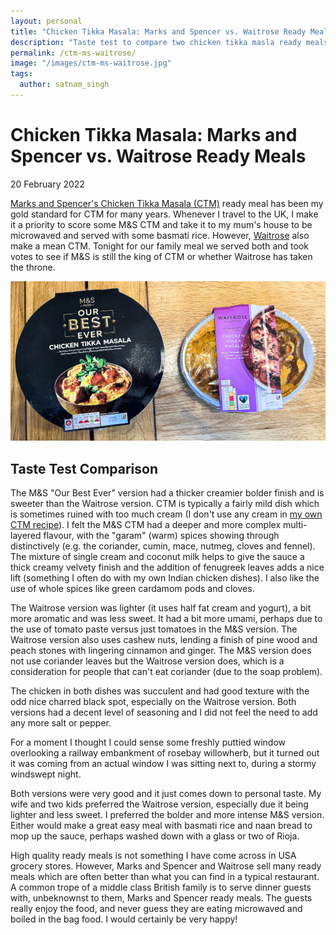 ```yaml
---
layout: personal
title: "Chicken Tikka Masala: Marks and Spencer vs. Waitrose Ready Meals"
description: "Taste test to compare two chicken tikka masla ready meals: Marks and Spencer vs. Waitrose."
permalink: /ctm-ms-waitrose/
image: "/images/ctm-ms-waitrose.jpg"
tags:
  author: satnam_singh
---
```

# Chicken Tikka Masala: Marks and Spencer vs. Waitrose Ready Meals
20 February 2022

[Marks and Spencer's Chicken Tikka Masala (CTM)](https://www.ocado.com/products/m-s-our-best-ever-chicken-tikka-masala-514974011) ready meal has been my gold standard for CTM for many years. Whenever I travel to the UK, I make it a priority to score some M&S CTM and take it to my mum's house to be microwaved and served with some basmati rice. However, [Waitrose](https://www.waitrose.com/ecom/products/waitrose-indian-chicken-tikka-masala/041729-20682-20683) also make a mean CTM. Tonight for our family meal we served both and took votes to see if M&S is still the king of CTM or whether Waitrose has taken the throne.

![M&S vs.Waitrose](/images/ctm-ms-waitrose.jpg)

## Taste Test Comparison
The M&S "Our Best Ever" version had a thicker creamier bolder finish and is sweeter than the Waitrose version. CTM is typically a fairly mild dish which is sometimes ruined with too much cream (I don't use any cream in [my own CTM recipe](http://raintown.org/ctm)). I felt the M&S CTM had a deeper and more complex multi-layered flavour, with the "garam" (warm) spices showing through distinctively (e.g. the coriander, cumin, mace, nutmeg, cloves and fennel). The mixture of single cream and coconut milk helps to give the sauce a thick creamy velvety finish and the addition of fenugreek leaves adds a nice lift (something I often do with my own Indian chicken dishes). I also like the use of whole spices like green cardamom pods and cloves.

The Waitrose version was lighter (it uses half fat cream and yogurt), a bit more aromatic and was less sweet. It had a bit more umami, perhaps due to the use of tomato paste versus just tomatoes in the M&S version. The Waitrose version also uses cashew nuts, lending a finish of pine wood and peach stones with lingering cinnamon and ginger. The M&S version does not use coriander leaves but the Waitrose version does, which is a consideration for people that can't eat coriander (due to the soap problem).

The chicken in both dishes was succulent and had good texture with the odd nice charred black spot, especially on the Waitrose version. Both versions had a decent level of seasoning and I did not feel the need to add any more salt or pepper.

For a moment I thought I could sense some freshly puttied window overlooking a railway embankment of rosebay willowherb, but it turned out it was coming from an actual window I was sitting next to, during a stormy windswept night.

Both versions were very good and it just comes down to personal taste. My wife and two kids preferred the Waitrose version, especially due it being lighter and less sweet. I preferred the bolder and more intense M&S version. Either would make a great easy meal with basmati rice and naan bread to mop up the sauce, perhaps washed down with a glass or two of Rioja.

High quality ready meals is not something I have come across in USA grocery stores. However, Marks and Spencer and Waitrose sell many ready meals which are often better than what you can find in a typical restaurant. A common trope of a middle class British family is to serve dinner guests with, unbeknownst to them, Marks and Spencer ready meals. The guests really enjoy the food, and never guess they are eating microwaved and boiled in the bag food. I would certainly be very happy!



